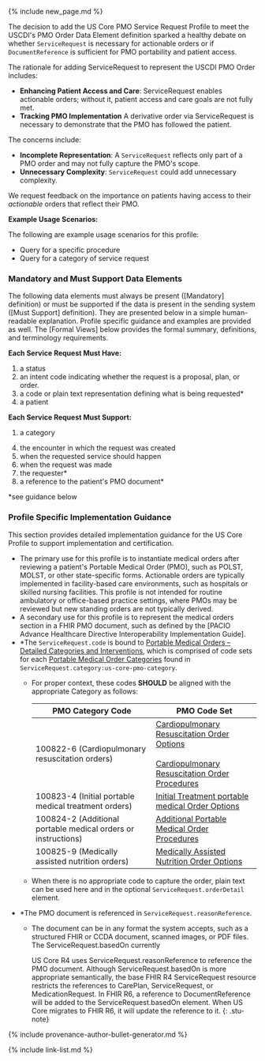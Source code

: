 
{% include new_page.md %}

<div class="note-to-balloters" markdown="1">

The decision to add the US Core PMO Service Request Profile to meet the USCDI's PMO Order Data Element definition sparked a healthy debate on whether `ServiceRequest` is necessary for actionable orders or if `DocumentReference` is sufficient for PMO portability and patient access.

The rationale for adding ServiceRequest to represent the USCDI PMO Order includes:

- **Enhancing Patient Access and Care**: ServiceRequest enables actionable orders; without it, patient access and care goals are not fully met.
-  **Tracking PMO Implementation** A derivative order via ServiceRequest is necessary to demonstrate that the PMO has followed the patient.

The concerns include:

-  **Incomplete Representation**: A `ServiceRequest` reflects only part of a PMO order and may not fully capture the PMO's scope.
-  **Unnecessary Complexity**: `ServiceRequest` could add unnecessary complexity.

We request feedback on the importance on patients having access to their *actionable* orders that reflect their PMO.

</div><!-- note-to-balloters -->

**Example Usage Scenarios:**

The following are example usage scenarios for this profile:

- Query for a specific procedure
- Query for a category of service request

### Mandatory and Must Support Data Elements

The following data elements must always be present ([Mandatory] definition) or must be supported if the data is present in the sending system ([Must Support] definition). They are presented below in a simple human-readable explanation. Profile specific guidance and examples are provided as well. The [Formal Views] below provides the formal summary, definitions, and terminology requirements.

**Each Service Request Must Have:**

1. a status
1. an intent code indicating whether the request is a proposal, plan, or order.
3. a code or plain text representation defining what is being requested*
4. a patient

**Each Service Request Must Support:**

1. a category
<!-- 2. plain text representation of what is being requested* -->
<!-- 3. a code or plain text representation of additional order details* -->
4. the encounter in which the request was created
5. when the requested service should happen
6. when the request was made
7. the requester*
8. a reference to the patient's PMO document*

<!-- {% raw %} {% include additional-requirements-intro.md type="ServiceRequest" %} {% endraw %} -->

\*see guidance below

### Profile Specific Implementation Guidance

This section provides detailed implementation guidance for the US Core Profile to support implementation and certification.

- The primary use for this profile is to instantiate medical orders after reviewing a patient's Portable Medical Order (PMO), such as POLST, MOLST, or other state-specific forms. Actionable orders are typically implemented in facility-based care environments, such as hospitals or skilled nursing facilities. This profile is not intended for routine ambulatory or office-based practice settings, where PMOs may be reviewed but new standing orders are not typically derived.
- A secondary use for this profile is to represent the medical orders section in a FHIR PMO document, such as defined by the [PACIO Advance Healthcare Directive Interoperability Implementation Guide].
- *The `ServiceRequest.code` is bound to [Portable Medical Orders – Detailed Categories and Interventions](https://vsac.nlm.nih.gov/valueset/2.16.840.1.113762.1.4.1267.35/expansion), which is comprised of code sets for each [Portable Medical Order Categories](https://vsac.nlm.nih.gov/valueset/2.16.840.1.113762.1.4.1267.34/Expansion) found in `ServiceRequest.category:us-core-pmo-category`.
  - For proper context, these codes **SHOULD** be aligned with the appropriate Category as follows:

    |PMO Category Code|PMO Code Set|
    |---|---|
    |100822-6 (Cardiopulmonary resuscitation orders)|[Cardiopulmonary Resuscitation Order Options](https://vsac.nlm.nih.gov/valueset/2.16.840.1.113762.1.4.1115.28/expansion/Latest)<br /> <br /> [Cardiopulmonary Resuscitation Order Procedures](https://vsac.nlm.nih.gov/valueset/2.16.840.1.113762.1.4.1115.30/expansion/Latest)|
    |100823-4 (Initial portable medical treatment orders)| [Initial Treatment portable medical Order Options](https://vsac.nlm.nih.gov/valueset/2.16.840.1.113762.1.4.1115.27/expansion/Latest)|
    |100824-2 (Additional portable medical orders or instructions)|[Additional Portable Medical Order Procedures](https://vsac.nlm.nih.gov/valueset/2.16.840.1.113762.1.4.1115.32/expansion/Latest)|
    |100825-9 (Medically assisted nutrition orders)|[Medically Assisted Nutrition Order Options](https://vsac.nlm.nih.gov/valueset/2.16.840.1.113762.1.4.1115.35/expansion/Latest)|
  - When there is no appropriate code to capture the order, plain text can be used here and in the optional `ServiceRequest.orderDetail` element.
- *The PMO document is referenced in `ServiceRequest.reasonReference`.
  - The document can be in any format the system accepts, such as a structured FHIR or CCDA document, scanned images, or PDF files.
   The ServiceRequest.basedOn currently

    US Core R4 uses ServiceRequest.reasonReference to reference the PMO document. Although ServiceRequest.basedOn is more appropriate semantically, the base FHIR R4 ServiceRequest resource restricts the references to CarePlan, ServiceRequest, or MedicationRequest. In FHIR R6, a reference to DocumentReference will be added to the ServiceRequest.basedOn element. When US Core migrates to FHIR R6, it will update the reference to it.
    {: .stu-note}


{% include provenance-author-bullet-generator.md %}

{% include link-list.md %}